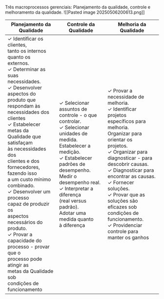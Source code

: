 Três macroprocessos gerenciais: Planejamento da qualidade, controle e melhoramento da qualidade.
![[Pasted image 20250506200613.png]]

| Planejamento da<br>Qualidade                                                                                                                                                                                                                                                                                                                                                                                                                                                                                                                                                                                    | Controle da Qualidade                                                                                                                                                                                                                                                                            | Melhoria da Qualidade                                                                                                                                                                                                                                                                                                                                                                                               |
| --------------------------------------------------------------------------------------------------------------------------------------------------------------------------------------------------------------------------------------------------------------------------------------------------------------------------------------------------------------------------------------------------------------------------------------------------------------------------------------------------------------------------------------------------------------------------------------------------------------- | ------------------------------------------------------------------------------------------------------------------------------------------------------------------------------------------------------------------------------------------------------------------------------------------------ | ------------------------------------------------------------------------------------------------------------------------------------------------------------------------------------------------------------------------------------------------------------------------------------------------------------------------------------------------------------------------------------------------------------------- |
| ✓ Identificar os clientes,<br>tanto os internos quanto os<br>externos.<br>✓ Determinar as suas<br>necessidades.<br>✓ Desenvolver aspectos do<br>produto que respondam às<br>necessidades dos clientes<br>✓ Estabelecer metas da<br>Qualidade que satisfaçam<br>às necessidades dos<br>clientes e dos<br>fornecedores, fazendo isso<br>a um custo mínimo<br>combinado.<br>✓ Desenvolver um processo<br>capaz de produzir os<br>aspectos necessários do<br>produto.<br>✓ Provar a capacidade do<br>processo - provar que o<br>processo pode atingir as<br>metas da Qualidade sob<br>condições de<br>funcionamento | ✓ Selecionar assuntos de<br>controle - o que controlar.<br>✓ Selecionar unidades de<br>medida. Estabelecer a<br>medição.<br>✓ Estabelecer padrões de<br>desempenho. Medir o<br>desempenho real.<br>✓ Interpretar a diferença<br>(real versus padrão).<br>Adotar uma medida quanto<br>à diferença | ✓ Provar a necessidade de<br>melhoria.<br>✓ Identificar projetos<br>específicos para melhoria.<br>Organizar para orientar os<br>projetos.<br>✓ Organizar para<br>diagnosticar - para<br>descobrir causas.<br>✓ Diagnosticar para<br>encontrar as causas.<br>✓ Fornecer soluções.<br>✓ Provar que as soluções são<br>eficazes sob condições de<br>funcionamento.<br>✓ Providenciar controle para<br>manter os ganhos |
